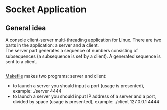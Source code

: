 # Socket Application

## General idea
A console client-server multi-threading application for Linux. There are two parts in the application: a server and a client.   
The server part generates a sequence of numbers consisting of subsequences (a subsequence is set by a client).
A generated sequence is sent to a client.

## 
[Makefile]() makes two programs: server and client:  
- to launch a server you should input a port (usage is presented), example: ./server 4444
- to launch a server you should input IP address of a server and a port, divided by space (usage is presented), example: ./client 127.0.0.1 4444
